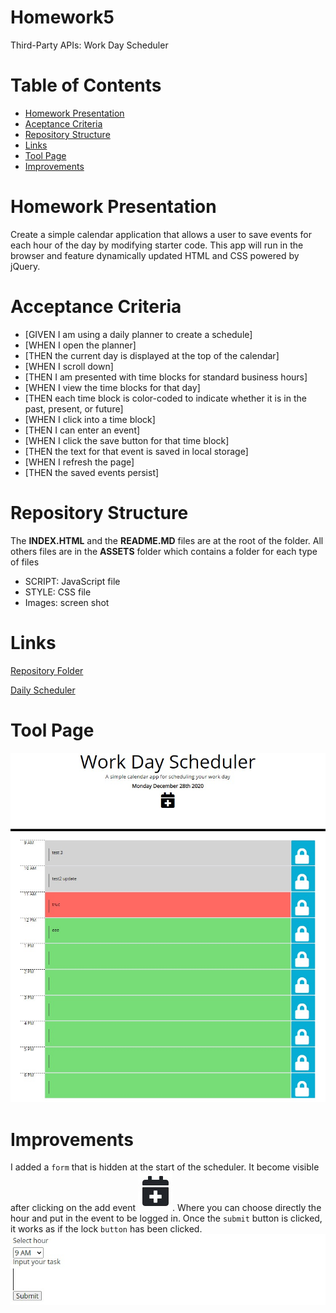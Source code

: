 # Homework5
Third-Party APIs: Work Day Scheduler

# Table of Contents
- [Homework Presentation](#homework-presentation)
- [Aceptance Criteria](#acceptance-criteria)
- [Repository Structure](#repository-structure)
- [Links](#links)
- [Tool Page](#tool-page)
- [Improvements](#improvements)


# Homework Presentation
Create a simple calendar application that allows a user to save events for each hour of the day by modifying starter code. This app will run in the browser and feature dynamically updated HTML and CSS powered by jQuery.

# Acceptance Criteria
- [GIVEN I am using a daily planner to create a schedule]
- [WHEN I open the planner]
- [THEN the current day is displayed at the top of the calendar]
- [WHEN I scroll down]
- [THEN I am presented with time blocks for standard business hours]
- [WHEN I view the time blocks for that day]
- [THEN each time block is color-coded to indicate whether it is in the past, present, or future]
- [WHEN I click into a time block]
- [THEN I can enter an event]
- [WHEN I click the save button for that time block]
- [THEN the text for that event is saved in local storage]
- [WHEN I refresh the page]
- [THEN the saved events persist]

# Repository Structure
The **INDEX.HTML** and the **README.MD** files are at the root of the folder.
All others files are in the **ASSETS** folder which contains a folder for each type of files
- SCRIPT: JavaScript file
- STYLE: CSS file
- Images: screen shot

# Links
[Repository Folder](https://github.com/nhounhou/Homework5)

[Daily Scheduler](https://nhounhou.github.io/Homework5)

# Tool Page
![tool](/assets/images/Tool-Page.jpg)

# Improvements
I added a `form` that is hidden at the start of the scheduler.
It become visible after clicking on the add event  ![calendar plus](/assets/images/calendar-plus.jpg).
Where you can choose directly the hour and put in the event to be logged in.
Once the `submit` button is clicked, it works as if the lock `button` has been clicked.
![Event Form](/assets/images/Event-Form.jpg)